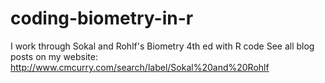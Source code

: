 # coding-biometry-in-r
I work through Sokal and Rohlf's Biometry 4th ed with R code
See all blog posts on my website:
http://www.cmcurry.com/search/label/Sokal%20and%20Rohlf
